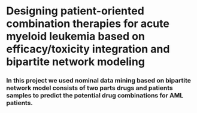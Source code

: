 #  Designing patient-oriented combination therapies for acute myeloid leukemia based on efficacy/toxicity integration and bipartite network modeling 

### In this project we used nominal data mining based on bipartite network model consists of two parts drugs and patients samples to predict the potential drug combinations for AML patients.
